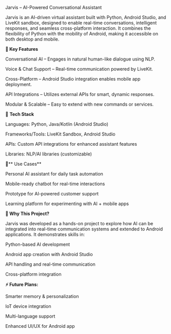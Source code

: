 Jarvis – AI-Powered Conversational Assistant

Jarvis is an AI-driven virtual assistant built with Python, Android Studio, and LiveKit sandbox, designed to enable real-time conversations, intelligent responses, and seamless cross-platform interaction. It combines the flexibility of Python with the mobility of Android, making it accessible on both desktop and mobile.

**🔹 Key Features**

Conversational AI – Engages in natural human-like dialogue using NLP.

Voice & Chat Support – Real-time communication powered by LiveKit.

Cross-Platform – Android Studio integration enables mobile app deployment.

API Integrations – Utilizes external APIs for smart, dynamic responses.

Modular & Scalable – Easy to extend with new commands or services.

🔹 **Tech Stack**

Languages: Python, Java/Kotlin (Android Studio)

Frameworks/Tools: LiveKit Sandbox, Android Studio

APIs: Custom API integrations for enhanced assistant features

Libraries: NLP/AI libraries (customizable)

🔹** Use Cases**

Personal AI assistant for daily task automation

Mobile-ready chatbot for real-time interactions

Prototype for AI-powered customer support

Learning platform for experimenting with AI + mobile apps

**🔹 Why This Project?**

Jarvis was developed as a hands-on project to explore how AI can be integrated into real-time communication systems and extended to Android applications. It demonstrates skills in:

Python-based AI development

Android app creation with Android Studio

API handling and real-time communication

Cross-platform integration

**⚡ Future Plans:**

Smarter memory & personalization

IoT device integration

Multi-language support

Enhanced UI/UX for Android app
